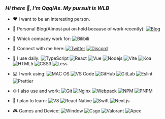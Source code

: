 <link rel="stylesheet" type="text/css" href="./beautiful.css">

### _Hi there 👋, I'm QqqIAs. My pursuit is WLB_
- ❤️ I want to be an interesting person.

- 📝  Personal Blog(~~Almost put on hold because of work recently~~):
  [![Blog](https://img.shields.io/badge/语雀-298D46)](https://www.yuque.com/future_dream)

- 💼  Whick company work for:
  ![Bilibili](https://img.shields.io/badge/Bilibili-479FD1?logo=bilibili&logoColor=white)

- 🤝  Connect with me here:
  [![Twitter](https://img.shields.io/badge/Twitter-1DA1F2?logo=twitter&logoColor=white)](https://twitter.com/qiudage3)
  [![Discord](https://img.shields.io/badge/Discord-7289DA?logo=discord&logoColor=white)](http://discordapp.com/users/1074956241069158460)

- 🚀  I use daily:
  ![TypeScript](https://img.shields.io/badge/TypeScript-007ACC?logo=typescript&logoColor=white)
  ![React](https://img.shields.io/badge/React-20232A?logo=react&logoColor=61DAFB)
  ![Vue](https://img.shields.io/badge/Vue.js-35495E?logo=vue.js&logoColor=4FC08D)
  ![Nodejs](https://img.shields.io/badge/Node.js-43853D?logo=node.js&logoColor=white)
  ![Vite](https://img.shields.io/badge/Vite-965DF5?logo=Vite&logoColor=4FC08D)
  ![Koa](https://img.shields.io/badge/Koa.js-404D59?logo=Koa)
  ![HTML5](https://img.shields.io/badge/HTML5-E34F26?logo=html5&logoColor=white)
  ![CSS3](https://img.shields.io/badge/CSS3-1572B6?logo=css3&logoColor=white)
  ![Less](https://img.shields.io/badge/Less-23355A?logo=less&logoColor=white)

- 💻  I work using:
  ![MAC OS](https://img.shields.io/badge/Apple-MacBook_Pro_2021-999999?logo=apple&logoColor=white)
  ![VS Code](https://img.shields.io/badge/-VS%20Code-007ACC?style=plastic&logo=visual-studio-code)
  ![GitHub](https://img.shields.io/badge/-GitHub-181717?style=plastic&logo=github)
  ![GitLab](https://img.shields.io/badge/-GitLab-FCA121?style=plastic&logo=gitlab)
  ![Eslint](https://img.shields.io/badge/eslint-3A33D1?logo=eslint&logoColor=white)
  ![Prettier](https://img.shields.io/badge/prettier-1A2C34?logo=prettier&logoColor=F7BA3E)

- ⚙️  I also use and work:
  ![Git](https://img.shields.io/badge/-Git-000000?logo=git&logoColor=FF7043)
  ![Nginx](https://img.shields.io/badge/-Nginx-F6C915?logo=nginx&logoColor=029137)
  ![Webpack](https://img.shields.io/badge/-webpack-2B3A42?logo=webpack&logoColor=75AFCC)
  ![NPM](https://img.shields.io/badge/-NPM-2875E3?logo=npm&logoColor=029137)
  ![PNPM](https://img.shields.io/badge/-PNPM-2B3A11?logo=pnpm&logoColor=029137)

- 🌱  I plan to learn:
  ![V8](https://img.shields.io/badge/-V8-3DDC84?logo=v8&logoColor=4788F4)
  ![React Native](https://img.shields.io/badge/React_Native-20232A?logo=react&logoColor=61DAFB)
  ![Swift](https://img.shields.io/badge/Swift-FA7343?logo=swift&logoColor=white)
  ![Next.js](https://img.shields.io/badge/Next.js-111111?logo=next.js&logoColor=white)

- 🎮 Games and Device:
  ![Window](https://img.shields.io/badge/NVIDIA-GTX1650-76B900?logo=nvidia&logoColor=white)
  ![Csgo](https://img.shields.io/badge/Csgo-000000?logo=counter-strike&logoColor=white)
  ![Valorant](https://img.shields.io/badge/Valorant-000000?logo=valorant&logoColor=white)
  ![Apex](https://img.shields.io/badge/ApexLegend-000000?logo=Apex-legend&logoColor=white)

